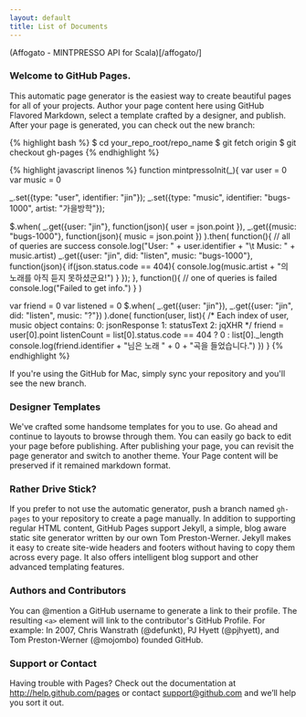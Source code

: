 ```yaml
---
layout: default
title: List of Documents
---
```


(Affogato - MINTPRESSO API for Scala)[/affogato/]

### Welcome to GitHub Pages.
This automatic page generator is the easiest way to create beautiful pages for all of your projects. Author your page content here using GitHub Flavored Markdown, select a template crafted by a designer, and publish. After your page is generated, you can check out the new branch:

{% highlight bash %}
$ cd your_repo_root/repo_name
$ git fetch origin
$ git checkout gh-pages
{% endhighlight %}

{% highlight javascript linenos %}
function mintpressoInit(_){
  var user = 0
  var music = 0

  _.set({type: "user", identifier: "jin"});
  _.set({type: "music", identifier: "bugs-1000", artist: "가을방학"});
  
  $.when(
    _.get({user: "jin"}, function(json){ user = json.point }),
    _.get({music: "bugs-1000"}, function(json){ music = json.point })
  ).then(
    function(){
      // all of queries are success
      console.log("User: " + user.identifier + "\t Music: " + music.artist)
      _.get({user: "jin", did: "listen", music: "bugs-1000"}, function(json){
        if(json.status.code == 404){
          console.log(music.artist + "의 노래를 아직 듣지 못하셨군요!")
        }
      });
    },
    function(){
      // one of queries is failed
      console.log("Failed to get info.")
    }
  )
  
  var friend = 0
  var listened = 0
  $.when(
    _.get({user: "jin"}),
    _.get({user: "jin", did: "listen", music: "?"})
  ).done( function(user, list){
    /*
      Each index of user, music object contains:
        0: jsonResponse
        1: statusText
        2: jqXHR
    */
    friend = user[0].point
    listenCount = list[0].status.code == 404 ? 0 : list[0]._length
    console.log(friend.identifier + "님은 노래 " + 0 + "곡을 들었습니다.")
  })
}
{% endhighlight %}

If you're using the GitHub for Mac, simply sync your repository and you'll see the new branch.

### Designer Templates
We've crafted some handsome templates for you to use. Go ahead and continue to layouts to browse through them. You can easily go back to edit your page before publishing. After publishing your page, you can revisit the page generator and switch to another theme. Your Page content will be preserved if it remained markdown format.

### Rather Drive Stick?
If you prefer to not use the automatic generator, push a branch named `gh-pages` to your repository to create a page manually. In addition to supporting regular HTML content, GitHub Pages support Jekyll, a simple, blog aware static site generator written by our own Tom Preston-Werner. Jekyll makes it easy to create site-wide headers and footers without having to copy them across every page. It also offers intelligent blog support and other advanced templating features.

### Authors and Contributors
You can @mention a GitHub username to generate a link to their profile. The resulting `<a>` element will link to the contributor's GitHub Profile. For example: In 2007, Chris Wanstrath (@defunkt), PJ Hyett (@pjhyett), and Tom Preston-Werner (@mojombo) founded GitHub.

### Support or Contact
Having trouble with Pages? Check out the documentation at http://help.github.com/pages or contact support@github.com and we’ll help you sort it out.
